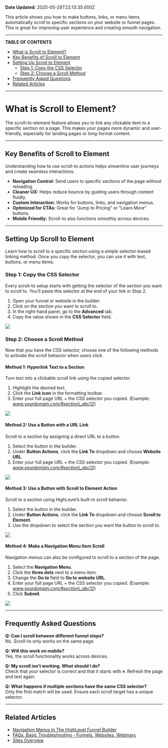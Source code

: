 **Date Updated:** 2025-05-28T22:13:35.000Z

This article shows you how to make buttons, links, or menu items automatically scroll to specific sections on your website or funnel pages. This is great for improving user experience and creating smooth navigation.

---

**TABLE OF CONTENTS**

* [What is Scroll to Element?](#What-is-Scroll-to-Element?)
* [Key Benefits of Scroll to Element](#Key-Benefits-of-Scroll-to-Element)
* [Setting Up Scroll to Element](#Setting-Up-Scroll-to-Element)  
   * [Step 1: Copy the CSS Selector](#Step-1%3A%C2%A0Copy-the-CSS-Selector)  
   * [Step 2: Choose a Scroll Method](#Step-2%3A-Choose-a-Scroll-Method%E2%80%8B)
* [Frequently Asked Questions](#Frequently-Asked-Questions)
* [Related Articles](#Related-Articles)

---

# **What is Scroll to Element?**

  
The scroll-to-element feature allows you to link any clickable item to a specific section on a page. This makes your pages more dynamic and user-friendly, especially for landing pages or long-format content.

---

## **Key Benefits of Scroll to Element**

  
Understanding how to use scroll-to actions helps streamline user journeys and create seamless interactions.

  
* **Navigation Control:** Send users to specific sections of the page without reloading.
* **Cleaner UX:** Helps reduce bounce by guiding users through content fluidly.
* **Custom Interaction:** Works for buttons, links, and navigation menus.
* **Optimized for CTAs:** Great for “Jump to Pricing” or “Learn More” buttons.
* **Mobile Friendly:** Scroll-to also functions smoothly across devices.

---

## **Setting Up Scroll to Element**

  
Learn how to scroll to a specific section using a simple selector-based linking method. Once you copy the selector, you can use it with text, buttons, or menu items.

  
### **Step 1:** Copy the CSS Selector  
  
Every scroll-to setup starts with getting the selector of the section you want to scroll to. You’ll paste this selector at the end of your link in Step 2.

  
1. Open your funnel or website in the builder.
2. Click on the section you want to scroll to.
3. In the right-hand panel, go to the **Advanced** tab.
4. Copy the value shown in the **CSS Selector** field.

_![](https://s3.amazonaws.com/cdn.freshdesk.com/data/helpdesk/attachments/production/155047383045/original/anO66Cloo2lL1GPQvoixLANqmOIWVPvmw.png?1748448179)_
  
  
### **Step 2:** Choose a Scroll Method  
  
Now that you have the CSS selector, choose one of the following methods to activate the scroll behavior when users click.
  
  
#### **Method 1:** Hyperlink Text to a Section  
  
Turn text into a clickable scroll link using the copied selector.

  
1. Highlight the desired text.
2. Click the **Link icon** in the formatting toolbar.
3. Enter your full page URL + the CSS selector you copied. (Example: _www.yourdomain.com/#section\_abc12_)

_![](https://s3.amazonaws.com/cdn.freshdesk.com/data/helpdesk/attachments/production/155047384005/original/FijLk7q-n8ODDI3qrTOxRZ-U5rUBdjziw.png?1748448985)_  

  
#### **Method 2:** Use a Button with a URL Link

####   

Scroll to a section by assigning a direct URL to a button.

  
1. Select the button in the builder.
2. Under **Button Actions**, click the **Link To** dropdown and choose **Website URL**.
3. Enter your full page URL + the CSS selector you copied. (Example: _www.yourdomain.com/#section\_abc12_)

  
![](https://s3.amazonaws.com/cdn.freshdesk.com/data/helpdesk/attachments/production/155047384459/original/WsennYVa7c4fJYehxIZq4NuUfrgJSG6tYw.png?1748449481)
  
  
#### **Method 3:** Use a Button with Scroll to Element Action  
  
Scroll to a section using HighLevel’s built-in scroll behavior.

  
1. Select the button in the builder.
2. Under **Button Actions**, click the **Link To** dropdown and choose **Scroll to Element**.
3. Use the dropdown to select the section you want the button to scroll to.

  
![](https://s3.amazonaws.com/cdn.freshdesk.com/data/helpdesk/attachments/production/155047384714/original/jwaXrN6ERXJq6E693Nt9RYvzs5sPw2Ex-w.png?1748449782)
  
  
#### **Method 4:** Make a Navigation Menu Item Scroll

  
Navigation menus can also be configured to scroll to a section of the page.  
  
1. Select the **Navigation Menu**.
2. Click the **three dots** next to a menu item.
3. Change the **Go to** field to **Go to** **website URL**.
4. Enter your full page URL + the CSS selector you copied. (Example: _www.yourdomain.com/#section\_abc12_)
5. Click **Submit**.

  
![](https://s3.amazonaws.com/cdn.freshdesk.com/data/helpdesk/attachments/production/155047384833/original/IZvf5P519qqENTLgp_ewqdwp2ZbSJxlhzQ.png?1748449923)

---

## **Frequently Asked Questions**

  
**Q: Can I scroll between different funnel steps?**  
No. Scroll-to only works on the same page.  
  
**Q: Will this work on mobile?**  
Yes, the scroll functionality works across devices.  
  
**Q: My scroll isn’t working. What should I do?**  
Check that your selector is correct and that it starts with `#`. Refresh the page and test again.

  
**Q: What happens if multiple sections have the same CSS selector?**  
Only the first match will be used. Ensure each scroll target has a unique selector.

---

## **Related Articles**

  
* [Navigation Menus In The HighLevel Funnel Builder](https://help.gohighlevel.com/en/support/solutions/articles/48000986314)
* [FAQs, Basic Troubleshooting - Funnels, Websites, Webinars](https://help.gohighlevel.com/en/support/solutions/articles/155000004983)
* [Sites Overview](https://help.gohighlevel.com/en/support/solutions/articles/155000001633)